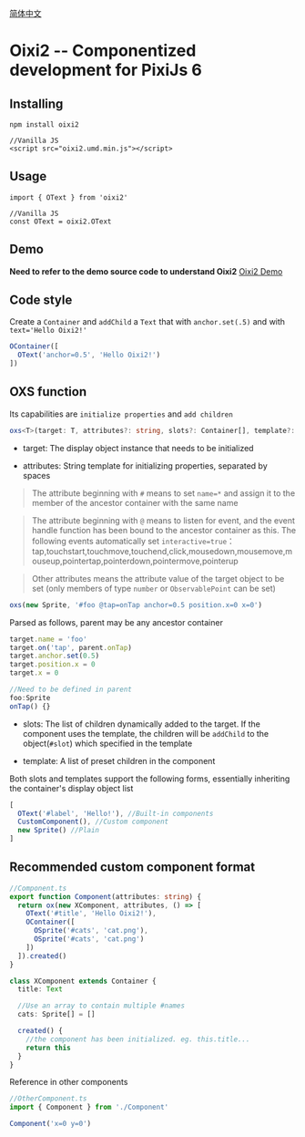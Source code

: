 [简体中文](https://github.com/WLDragon/oixi2/blob/main/README_cn.md)

# Oixi2 -- Componentized development for PixiJs 6

## Installing

```
npm install oixi2

//Vanilla JS
<script src="oixi2.umd.min.js"></script>
```

## Usage
``` 
import { OText } from 'oixi2'

//Vanilla JS
const OText = oixi2.OText
```

## Demo

**Need to refer to the demo source code to understand Oixi2** [Oixi2 Demo](https://github.com/WLDragon/oixi2_demo)

## Code style

Create a `Container` and `addChild` a `Text` that with `anchor.set(.5)` and  with `text='Hello Oixi2!'`

``` ts
OContainer([
  OText('anchor=0.5', 'Hello Oixi2!')
])
```

## OXS function

Its capabilities are `initialize properties` and `add children`

``` ts
oxs<T>(target: T, attributes?: string, slots?: Container[], template?: () => Container[]): T
```

- target: The display object instance that needs to be initialized

- attributes: String template for initializing properties, separated by spaces

> The attribute beginning with `#` means to set `name=*` and assign it to the member of the ancestor container with the same name

> The attribute beginning with `@` means to listen for event, and the event handle function has been bound to the ancestor container as this. 
>The following events automatically set `interactive=true`：tap,touchstart,touchmove,touchend,click,mousedown,mousemove,mouseup,pointertap,pointerdown,pointermove,pointerup

> Other attributes means the attribute value of the target object to be set (only members of type `number` or `ObservablePoint` can be set)

``` ts
oxs(new Sprite, '#foo @tap=onTap anchor=0.5 position.x=0 x=0')
```

Parsed as follows, parent may be any ancestor container

``` ts
target.name = 'foo'
target.on('tap', parent.onTap)
target.anchor.set(0.5)
target.position.x = 0
target.x = 0

//Need to be defined in parent
foo:Sprite
onTap() {}
```

- slots: The list of children dynamically added to the target. If the component uses the template, the children will be `addChild` to the object(`#slot`) which specified in the template

- template: A list of preset children in the component

Both slots and templates support the following forms, essentially inheriting the container's display object list

``` ts
[
  OText('#label', 'Hello!'), //Built-in components
  CustomComponent(), //Custom component
  new Sprite() //Plain
]
```

## Recommended custom component format

``` ts
//Component.ts
export function Component(attributes: string) {
  return ox(new XComponent, attributes, () => [
    OText('#title', 'Hello Oixi2!'),
    OContainer([
      OSprite('#cats', 'cat.png'),
      OSprite('#cats', 'cat.png')
    ])
  ]).created()
}

class XComponent extends Container {
  title: Text

  //Use an array to contain multiple #names
  cats: Sprite[] = []

  created() {
    //the component has been initialized. eg. this.title...
    return this
  }
}
```

Reference in other components

``` ts
//OtherComponent.ts
import { Component } from './Component'

Component('x=0 y=0')
```
